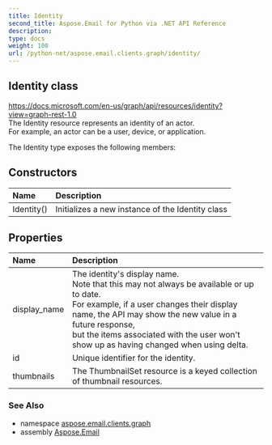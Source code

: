 ```yaml
---
title: Identity
second_title: Aspose.Email for Python via .NET API Reference
description: 
type: docs
weight: 100
url: /python-net/aspose.email.clients.graph/identity/
---
```


## Identity class

https://docs.microsoft.com/en-us/graph/api/resources/identity?view=graph-rest-1.0<br/>            The Identity resource represents an identity of an actor. <br/>            For example, an actor can be a user, device, or application.

The Identity type exposes the following members:
## Constructors
| Name | Description |
| :- | :- |
|Identity()|Initializes a new instance of the Identity class|
## Properties
| Name | Description |
| :- | :- |
|display_name|The identity's display name. <br/>            Note that this may not always be available or up to date. <br/>            For example, if a user changes their display name, the API may show the new value in a future response, <br/>            but the items associated with the user won't show up as having changed when using delta.|
|id|Unique identifier for the identity.|
|thumbnails|The ThumbnailSet resource is a keyed collection of thumbnail resources.|

### See Also

* namespace [aspose.email.clients.graph](/email/python-net/aspose.email.clients.graph/)
* assembly [Aspose.Email](/email/python-net/)

